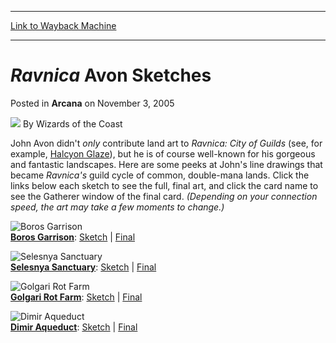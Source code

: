 
---
[Link to Wayback Machine](https://web.archive.org/web/20220124204527/https://magic.wizards.com/en/articles/archive/ravnica-avon-sketches-2005-11-03)

[_metadata_:author]:- "Wizards of the Coast"
[_metadata_:description]:- "John Avon didn't only contribute land art to Ravnica: City of Guilds (see, for example, Halcyon Glaze), but he is of course well-known for his gorgeous and fantastic landscapes. Here are some peeks at John's line drawings that became Ravnica's guild cycle of common, double-mana lands. Click the links below each sketch to see the full, final art, and click the card name to see"
[_metadata_:generator]:- "Drupal 7 (http://drupal.org)"
[_metadata_:node]:- "598126"
[_metadata_:publish_date]:- "2005-11-03"
[_metadata_:source]:- "div-main-content"
[_metadata_:title]:- "Ravnica Avon Sketches"
[_metadata_:wayback_capture_timestamp]:- "2022-01-24 20:45:27"
[_metadata_:wayback_raw_url]:- "https://web.archive.org/web/20220124204527id_/https://magic.wizards.com/en/articles/archive/ravnica-avon-sketches-2005-11-03"
[_metadata_:wayback_url]:- "https://magic.wizards.com/en/articles/archive/ravnica-avon-sketches-2005-11-03"
---


*Ravnica* Avon Sketches
=======================



 Posted in **Arcana**
 on November 3, 2005 






![](https://media.magic.wizards.com/styles/auth_small/public/images/person/wizards_author.jpg)
By Wizards of the Coast












John Avon didn't *only* contribute land art to *Ravnica: City of Guilds* (see, for example, [Halcyon Glaze](https://gatherer.wizards.com/Pages/Card/Details.aspx?name=Halcyon+Glaze)), but he is of course well-known for his gorgeous and fantastic landscapes. Here are some peeks at John's line drawings that became *Ravnica's* guild cycle of common, double-mana lands. Click the links below each sketch to see the full, final art, and click the card name to see the Gatherer window of the final card. *(Depending on your connection speed, the art may take a few moments to change.)*



![Boros Garrison](https://media.magic.wizards.com/image_legacy_migration/magic/images/mtgcom/arcana300/AvonLandSketch_Boros.jpg)  
**[Boros Garrison](https://gatherer.wizards.com/Pages/Card/Details.aspx?name=Boros+Garrison)**: [Sketch](#boros) | [Final](#boros)



![Selesnya Sanctuary](https://media.magic.wizards.com/image_legacy_migration/magic/images/mtgcom/arcana300/AvonLandSketch_selesnya.jpg)  
**[Selesnya Sanctuary](https://gatherer.wizards.com/Pages/Card/Details.aspx?name=Selesnya+Sanctuary)**: [Sketch](#selesnya) | [Final](#selesnya)



![Golgari Rot Farm](https://media.magic.wizards.com/image_legacy_migration/magic/images/mtgcom/arcana300/AvonLandSketch_golgari.jpg)  
**[Golgari Rot Farm](https://gatherer.wizards.com/Pages/Card/Details.aspx?name=Golgari+Rot+Farm)**: [Sketch](#golgari) | [Final](#golgari)



![Dimir Aqueduct](https://media.magic.wizards.com/image_legacy_migration/magic/images/mtgcom/arcana300/AvonLandSketch_dimir.jpg)  
**[Dimir Aqueduct](https://gatherer.wizards.com/Pages/Card/Details.aspx?name=Dimir+Aqueduct)**: [Sketch](#dimir) | [Final](#dimir)








